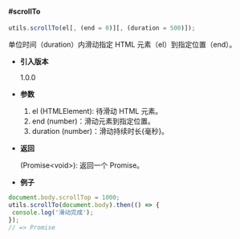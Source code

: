 #### #scrollTo

```javascript
utils.scrollTo(el[, (end = 0)][, (duration = 500)]);
```

单位时间（duration）内滑动指定 HTML 元素（el）到指定位置（end）。

- **引入版本**

    1.0.0

- **参数**

    1. el (HTMLElement): 待滑动 HTML 元素。
    2. end (number)：滑动元素到指定位置。
    3. duration (number)：滑动持续时长{毫秒}。

- **返回**

    (Promise&lt;void&gt;): 返回一个 Promise。

- **例子**

```javascript
document.body.scrollTop = 1000;
utils.scrollTo(document.body).then(() => {
 console.log('滑动完成');
});
// => Promise
```
